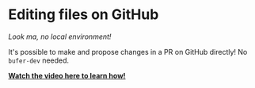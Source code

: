# Editing files on GitHub 

_Look ma, no local environment!_

It's possible to make and propose changes in a PR on GitHub directly! No `bufer-dev` needed.

**[Watch the video here to learn how!](https://youtu.be/O-fHOHoL0Oo)**


